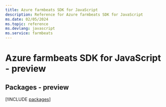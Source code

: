 ```yaml
---
title: Azure farmbeats SDK for JavaScript
description: Reference for Azure farmbeats SDK for JavaScript
ms.date: 02/05/2024
ms.topic: reference
ms.devlang: javascript
ms.service: farmbeats
---
```

# Azure farmbeats SDK for JavaScript - preview
## Packages - preview
[!INCLUDE [packages](farmbeats-index.md)]